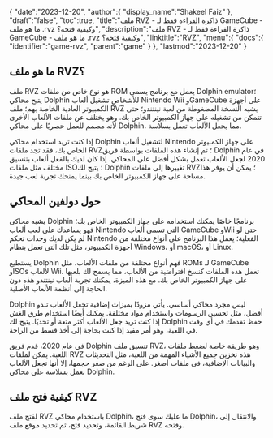 {
   "date":"2023-12-20",
   "author":{
      "display_name":"Shakeel Faiz"
},
   "draft":"false",
   "toc":true,
   "title":"ملف RVZ - ذاكرة القراءة فقط لـ GameCube - ما هو ملف .rvz وكيفية فتحه؟",
   "description":"ملف RVZ - ذاكرة القراءة فقط لـ GameCube - ما هو ملف .rvz وكيفية فتحه؟",
   "linktitle":"RVZ",
   "menu":{
      "docs":{
         "identifier":"game-rvz",
         "parent":"game"
}
},
   "lastmod":"2023-12-20"
}

## ما هو ملف RVZ؟

ملف RVZ هو نوع خاص من ملفات ROM يعمل مع برنامج يسمى Dolphin emulator؛ يتيح محاكي Dolphin للأشخاص تشغيل ألعاب Nintendo Wii وGameCube على أجهزة الكمبيوتر العادية الخاصة بهم؛ ملف RVZ يشبه النسخة المضغوطة من لعبة نينتندو؛ حتى تتمكن من تشغيله على جهاز الكمبيوتر الخاص بك. وهو يختلف عن ملفات الألعاب الأخرى لأنه مصمم للعمل حصريًا على محاكي Dolphin، مما يجعل الألعاب تعمل بسلاسة.

إذا كنت تريد استخدام محاكي Dolphin لتشغيل ألعاب Nintendo على جهاز الكمبيوتر الخاص بك، فقد تجد ملفات RVZ؛ تم إنشاء هذه الملفات بواسطة فريق Dolphin في عام 2020 لجعل الألعاب تعمل بشكل أفضل على المحاكي. إذا كان لديك بالفعل ألعاب بتنسيق مختلف مثل ملفات ISO؛ يتيح لك Dolphin تغييرها إلى ملفات RVZ؛ يمكن أن يوفر هذا مساحة على جهاز الكمبيوتر الخاص بك بينما يمنحك تجربة لعب جيدة.

## حول دولفين المحاكي

يشبه محاكي Dolphin برنامجًا خاصًا يمكنك استخدامه على جهاز الكمبيوتر الخاص بك؛ فهو يساعدك على لعب ألعاب Nintendo التي تسمى ألعاب GameCube وWii حتى لو لم يكن لديك وحدات تحكم Nintendo الفعلية؛ يعمل هذا البرنامج على أنواع مختلفة من أجهزة الكمبيوتر، مثل تلك التي تعمل بنظام Windows، أو macOS، أو Linux.

يستطيع Dolphin فهم أنواع مختلفة من ملفات الألعاب، مثل ROMs لـ GameCube وISOs لألعاب Wii. تعمل هذه الملفات كنسخ افتراضية من الألعاب، مما يسمح لك بلعبها على جهاز الكمبيوتر الخاص بك. مع هذه الميزة، يمكنك تجربة ألعاب نينتندو هذه دون الحاجة إلى أنظمة الألعاب الأصلية.

Dolphin ليس مجرد محاكي أساسي. يأتي مزودًا بميزات إضافية تجعل الألعاب تبدو أفضل، مثل تحسين الرسومات واستخدام مواد مختلفة. يمكنك أيضًا استخدام طرق الغش إذا كنت تريد جعل الألعاب أكثر متعة أو تحديًا. يتيح لك Dolphin حفظ تقدمك في أي وقت في اللعبة، وهو أمر مفيد إذا كنت بحاجة إلى أخذ قسط من الراحة.

في عام 2020، قدم فريق Dolphin تنسيق ملف RVZ، وهو طريقة خاصة لضغط ملفات اللعبة. يمكن لملفات RVZ هذه تخزين جميع الأشياء المهمة من اللعبة، مثل التحديثات والبيانات الإضافية، في ملفات أصغر. على الرغم من صغر حجمها، إلا أنها تجعل الألعاب تعمل بسلاسة على محاكي Dolphin.

## كيفية فتح ملف RVZ

لفتح ملف RVZ باستخدام محاكي Dolphin، ما عليك سوى فتح Dolphin، والانتقال إلى شريط القائمة، وتحديد فتح، ثم تحديد موقع ملف RVZ وفتحه.

